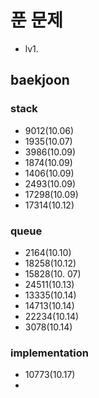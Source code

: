 # 푼 문제
- lv1. 
## baekjoon
### stack
  - 9012(10.06)
  - 1935(10.07)
  - 3986(10.09)
  - 1874(10.09)
  - 1406(10.09)
  - 2493(10.09)
  - 17298(10.09)
  - 17314(10.12)
### queue
  - 2164(10.10)
  - 18258(10.12)
  - 15828(10. 07)
  - 24511(10.13)
  - 13335(10.14)
  - 14713(10.14)
  - 22234(10.14)
  - 3078(10.14)
### implementation
  - 10773(10.17)
  - 
